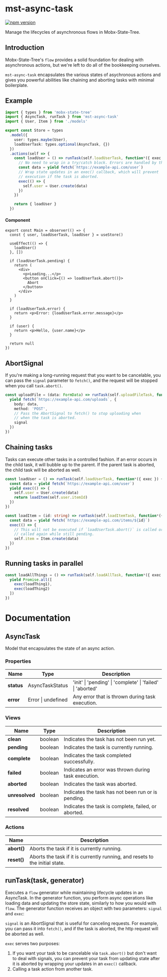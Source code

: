 # mst-async-task
[![npm version](https://badge.fury.io/js/mst-async-task.svg)](https://badge.fury.io/js/mst-async-task)

Manage the lifecycles of asynchronous flows in Mobx-State-Tree.

## Introduction
Mobx-State-Tree's `flow` provides a solid foundation for dealing with asynchronous actions, but we're left to do all of the bookkeeping ourselves.

`mst-async-task` encapsulates the various states of asychronous actions and gives you powerful abilities like chaining and aborting tasks with minimal boilerplate.

## Example
```ts
import { types } from 'mobx-state-tree'
import { AsyncTask, runTask } from 'mst-async-task'
import { User, Item } from './models'

export const Store = types
  .model({
    user: types.maybe(User),
    loadUserTask: types.optional(AsyncTask, {})
  })
  .actions(self => {
    const loadUser = () => runTask(self.loadUserTask, function*({ exec }) {
      // No need to wrap in a try/catch block. Errors are handled by the task runner.
      const data = yield fetch(`https://example-api.com/user`)
      // Wrap state updates in an exec() callback, which will prevent
      // execution if the task is aborted.
      exec(() => {
        self.user = User.create(data)
      })
    })

    return { loadUser }
  })
```

#### Component
```tsx
export const Main = observer(() => {
  const { user, loadUserTask, loadUser } = useStore()

  useEffect(() => {
    loadUser()
  }, [])

  if (loadUserTask.pending) {
    return (
      <div>
        <p>Loading...</p>
        <button onClick={() => loadUserTask.abort()}>
          Abort
        </button>
      </div>
    )
  }

  if (loadUserTask.error) {
    return <p>Error: {loadUserTask.error.message}</p>
  }

  if (user) {
    return <p>Hello, {user.name}</p>
  }

  return null
})
```

## AbortSignal
If you're making a long-running request that you want to be cancelable, you can pass the `signal` parameter to
`fetch()`, and the request will be stopped when you call `task.abort()`. 
```ts
const uploadFile = (data: FormData) => runTask(self.uploadFileTask, function*({ signal }) {
  yield fetch(`https://example-api.com/uploads`, {
    body: data,
    method: 'POST',
    // Pass the AbortSignal to fetch() to stop uploading when
    // when the task is aborted.
    signal
  })
})
```

## Chaining tasks
Tasks can execute other tasks in a controlled fashion. If an error occurs in the child task, it will bubble up to the parent. If the parent task is aborted, the child task will be aborted as well.
```ts
const loadUser = () => runTask(self.loadUserTask, function*({ exec }) {
  const data = yield fetch(`https://example-api.com/user`)
  yield exec(() => {
    self.user = User.create(data)
    return loadItem(self.user.itemId)
  })
})

const loadItem = (id: string) => runTask(self.loadItemTask, function*({ exec }) {
  const data = yield fetch(`https://example-api.com/items/${id}`)
  exec(() => {
    // This will not be executed if `loadUserTask.abort()` is called or if loadUser() is
    // called again while still pending.
    self.item = Item.create(data)
  })
})
```

## Running tasks in parallel
```ts
const loadAllThings = () => runTask(self.loadAllTask, function*({ exec }) {
  yield Promise.all([
    exec(loadThing1),
    exec(loadThing2)
  ])
})
```

# Documentation

## AsyncTask
Model that encapsulates the state of an async action.

### Properties
| Name             | Type               | Description                                                |
| ---------------- | ------------------ | ---------------------------------------------------------- | 
| **status**       | AsyncTaskStatus    | 'init' \| 'pending' \| 'complete' \| 'failed' \| 'aborted' |
| **error**        | Error \| undefined | Any error that is thrown during task execution.            |

### Views
| Name             | Type               | Description                                                |
| ---------------- | ------------------ | ---------------------------------------------------------- | 
| **clean**        | boolean            | Indicates the task has not been run yet.                   |
| **pending**      | boolean            | Indicates the task is currently running.                   |
| **complete**     | boolean            | Indicates the task completed successfully.                 |
| **failed**       | boolean            | Indicates an error was thrown during task execution.       |
| **aborted**      | boolean            | Indicates the task was aborted.                            |
| **unresolved**   | boolean            | Indicates the task has not been run or is pending.         |
| **resolved**     | boolean            | Indicates the task is complete, failed, or aborted.        |

### Actions
| Name             | Description                                                                     |
| ---------------- | ------------------------------------------------------------------------------- | 
| **abort()**      | Aborts the task if it is currently running.                                     |
| **reset()**      | Aborts the task if it is currently running, and resets to the initial state.    |

## runTask(task, generator)
Executes a `flow` generator while maintaining lifecycle updates in an AsyncTask. In the generator function, you perform async operations like loading data and
updating the store state, similarly to how you would with `flow`. The generator function receives an object with two parameters: `signal` and `exec`:

`signal` is an AbortSignal that is useful for canceling requests. For example, you can pass it into `fetch()`, and if the task is aborted, the http request will be
aborted as well.

`exec` serves two purposes:
1. If you want your task to be cancelable via `task.abort()` but don't want to deal with signals, you can prevent your task from updating state after it is aborted by wrapping your updates in an `exec()` callback.
2. Calling a task action from another task.

